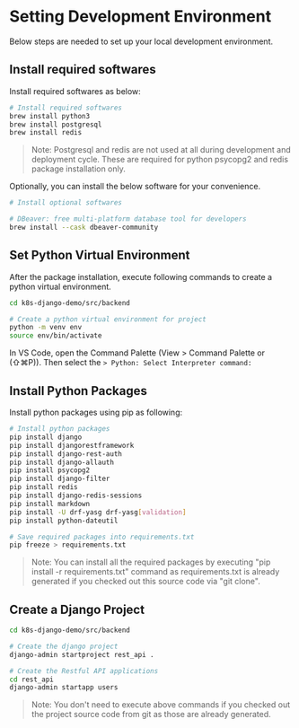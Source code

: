 # Setting Development Environment
Below steps are needed to set up your local development environment.

## Install required softwares
Install required softwares as below:

~~~bash
# Install required softwares
brew install python3
brew install postgresql
brew install redis
~~~

> Note: Postgresql and redis are not used at all during development and deployment cycle. These are required for python psycopg2 and redis package installation only.

Optionally, you can install the below software for your convenience.

~~~bash
# Install optional softwares

# DBeaver: free multi-platform database tool for developers
brew install --cask dbeaver-community

~~~

## Set Python Virtual Environment
After the package installation, execute following commands to create a python virtual environment.

~~~bash
cd k8s-django-demo/src/backend

# Create a python virtual environment for project
python -m venv env
source env/bin/activate
~~~

In VS Code, open the Command Palette (View > Command Palette or (⇧⌘P)). Then select the ```> Python: Select Interpreter command:```

## Install Python Packages
Install python packages using pip as following:

~~~bash
# Install python packages
pip install django
pip install djangorestframework
pip install django-rest-auth
pip install django-allauth
pip install psycopg2
pip install django-filter
pip install redis
pip install django-redis-sessions
pip install markdown
pip install -U drf-yasg drf-yasg[validation]
pip install python-dateutil

# Save required packages into requirements.txt
pip freeze > requirements.txt
~~~

> Note: You can install all the required packages by executing "pip install -r requirements.txt" command as requirements.txt is already generated if you checked out this source code via "git clone".

## Create a Django Project

~~~bash
cd k8s-django-demo/src/backend

# Create the django project
django-admin startproject rest_api .

# Create the Restful API applications
cd rest_api
django-admin startapp users
~~~

> Note: You don't need to execute above commands if you checked out the project source code from git as those are already generated.